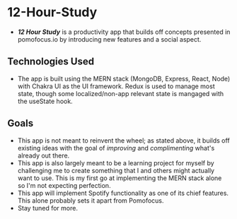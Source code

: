 # 12-Hour-Study

- **_12 Hour Study_** is a productivity app that builds off concepts presented in pomofocus.io by introducing new features and a social aspect.

## Technologies Used

- The app is built using the MERN stack (MongoDB, Express, React, Node) with Chakra UI as the UI framework. Redux is used to manage most state, though some localized/non-app relevant state is mangaged with the useState hook.

## Goals

- This app is not meant to reinvent the wheel; as stated above, it builds off existing ideas with the goal of _improving_ and _complimenting_ what's already out there.
- This app is also largely meant to be a learning project for myself by challenging me to create something that I and others might actually want to use. This is my first go at implementing the MERN stack alone so I'm not expecting perfection.
- This app will implement Spotify functionality as one of its chief features. This alone probably sets it apart from Pomofocus.
- Stay tuned for more.
